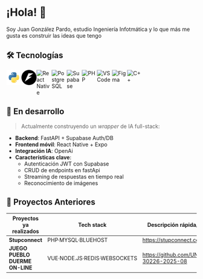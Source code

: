 # ¡Hola! 👋

Soy Juan González Pardo, estudio Ingeniería Infotmática y lo que más me gusta es construir las ideas que tengo
## 🛠️ Tecnologías

<div>
  <img align="left" alt="Python" width="40px" src="https://raw.githubusercontent.com/github/explore/master/topics/python/python.png" />
  <img align="left" alt="FastAPI" width="40px" src="https://raw.githubusercontent.com/simple-icons/simple-icons/develop/icons/fastapi.svg" />
  <img align="left" alt="React Native" width="40px" src="https://cdn.jsdelivr.net/gh/devicons/devicon/icons/react/react-original.svg" />
  <img align="left" alt="PostgreSQL" width="40px" src="https://cdn.jsdelivr.net/gh/devicons/devicon/icons/postgresql/postgresql-original.svg" />
  <img align="left" alt="Supabase" width="40px" src="https://raw.githubusercontent.com/simple-icons/simple-icons/develop/icons/supabase.svg" />
  <img align="left" alt="PHP" width="40px" src="https://cdn.jsdelivr.net/gh/devicons/devicon/icons/php/php-original.svg" />
  <img align="left" alt="VS Code" width="40px" src="https://cdn.jsdelivr.net/gh/devicons/devicon/icons/vscode/vscode-original.svg" />
  <img align="left" alt="Figma" width="40px" src="https://raw.githubusercontent.com/simple-icons/simple-icons/develop/icons/figma.svg" />
  <img align="left" alt="C++" width="40px" src="https://cdn.jsdelivr.net/gh/devicons/devicon/icons/cplusplus/cplusplus-original.svg" />
</div>
<br clear="both"/>

## 🚧 En desarrollo

> Actualmente construyendo un _wrapper_ de IA full-stack:

- **Backend**: FastAPI + Supabase Auth/DB  
- **Frontend móvil**: React Native + Expo  
- **Integración IA**: OpenAi 
- **Características clave**:
  - Autenticación JWT con Supabase 
  - CRUD de endpoints en  fastApi  
  - Streaming de respuestas en tiempo real  
  - Reconocimiento de imágenes  

## 💼 Proyectos Anteriores

| Proyectos ya realizados                     | Tech stack                          | Descripción rápida/URL                           |
|---------------------------------------------|-------------------------------------|--------------------------------------------------|
| **Stupconnect**                             | PHP·MYSQL·BLUEHOST                  | https://stupconnect.com/                         |
| **JUEGO PUEBLO DUERME ON-LINE**             | VUE·NODE.JS·REDIS·WEBSOCKETS        | https://github.com/UNIZAR-30226-2025-08           |
